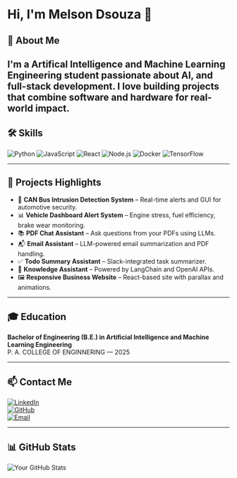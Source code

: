 # Hi, I'm Melson Dsouza 👋

## 🚀 About Me
I'm a Artifical Intelligence and Machine Learning Engineering student passionate about AI, and full-stack development. I love building projects that combine software and hardware for real-world impact.
---

## 🛠 Skills

![Python](https://img.shields.io/badge/-Python-3776AB?style=for-the-badge&logo=python&logoColor=white)
![JavaScript](https://img.shields.io/badge/-JavaScript-F7DF1E?style=for-the-badge&logo=javascript&logoColor=black)
![React](https://img.shields.io/badge/-React-61DAFB?style=for-the-badge&logo=react&logoColor=black)
![Node.js](https://img.shields.io/badge/-Node.js-339933?style=for-the-badge&logo=node.js&logoColor=white)
![Docker](https://img.shields.io/badge/-Docker-2496ED?style=for-the-badge&logo=docker&logoColor=white)
![TensorFlow](https://img.shields.io/badge/-TensorFlow-FF6F00?style=for-the-badge&logo=tensorflow&logoColor=white)


---

## 📂 Projects Highlights

- 🔐 **CAN Bus Intrusion Detection System** – Real-time alerts and GUI for automotive security.
- 📊 **Vehicle Dashboard Alert System** – Engine stress, fuel efficiency, brake wear monitoring.
- 📚 **PDF Chat Assistant** – Ask questions from your PDFs using LLMs.
- 📬 **Email Assistant** – LLM-powered email summarization and PDF handling.
- ✅ **Todo Summary Assistant** – Slack-integrated task summarizer.
- 🧠 **Knowledge Assistant** – Powered by LangChain and OpenAI APIs.
- 🖼️ **Responsive Business Website** – React-based site with parallax and animations.

---

## 🎓 Education

**Bachelor of Engineering (B.E.) in Artificial Intelligence and Machine Learning Engineering**  
P. A. COLLEGE OF ENGINNERING — 2025

---

## 📫 Contact Me

[![LinkedIn](https://img.shields.io/badge/-LinkedIn-blue?style=flat-square&logo=linkedin&logoColor=white)](https://linkedin.com/in/yourprofile)  
[![GitHub](https://img.shields.io/badge/-GitHub-181717?style=flat-square&logo=github&logoColor=white)](https://github.com/yourusername)  
[![Email](https://img.shields.io/badge/-Email-D14836?style=flat-square&logo=gmail&logoColor=white)](mailto:your.email@example.com)

---

## 📊 GitHub Stats

![Your GitHub Stats](https://github-readme-stats.vercel.app/api?username=yourusername&show_icons=true&theme=tokyonight)
